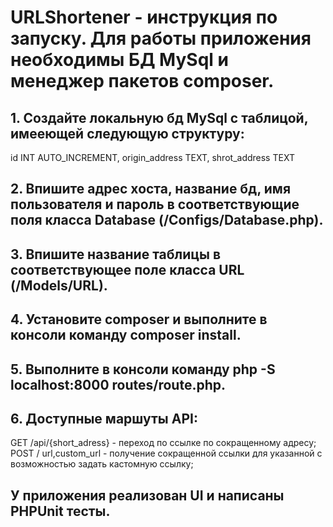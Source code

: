 # URLShortener - инструкция по запуску. Для работы приложения необходимы БД MySql и менеджер пакетов composer.

## 1. Создайте локальную бд MySql с таблицой, имееющей следующую структуру:
  id INT AUTO_INCREMENT,
  origin_address TEXT,
  shrot_address TEXT
## 2. Впишите адрес хоста, название бд, имя пользователя и пароль в соответствующие поля класса Database (/Configs/Database.php).
## 3. Впишите название таблицы в соответствующее поле класса URL (/Models/URL).
## 4. Установите composer и выполните в консоли команду composer install.
## 5. Выполните в консоли команду php -S localhost:8000 routes/route.php.
## 6. Доступные маршуты API:
GET /api/{short_adress} - переход по ссылке по сокращенному адресу;
POST / url,custom_url - получение сокращенной ссылки для указанной с возможностью задать кастомную ссылку;

## У приложения реализован UI и написаны PHPUnit тесты.
